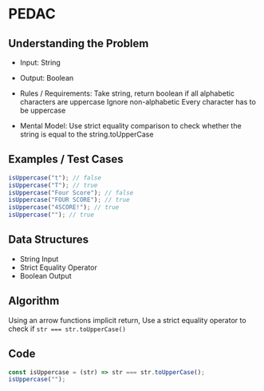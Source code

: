 # PEDAC

## Understanding the Problem

- Input:
  String
- Output:
  Boolean

- Rules / Requirements:
  Take string, return boolean if all alphabetic characters are uppercase
  Ignore non-alphabetic
  Every character has to be uppercase

- Mental Model:
  Use strict equality comparison to check whether the string is equal to the string.toUpperCase

## Examples / Test Cases

```js
isUppercase("t"); // false
isUppercase("T"); // true
isUppercase("Four Score"); // false
isUppercase("FOUR SCORE"); // true
isUppercase("4SCORE!"); // true
isUppercase(""); // true
```

## Data Structures

- String
  Input
- Strict Equality Operator
- Boolean
  Output

## Algorithm

Using an arrow functions implicit return,
Use a strict equality operator to check if `str === str.toUpperCase()`

## Code

```js
const isUppercase = (str) => str === str.toUpperCase();
isUppercase("");
```
